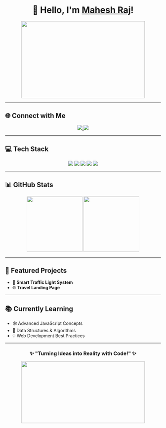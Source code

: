 <h1 align="center">👋 Hello, I'm <a href="https://github.com/Maheshraj04" target="_blank">Mahesh Raj</a>!</h1>
<p align="center">
  <img src="https://media.giphy.com/media/13HgwGsXF0aiGY/giphy.gif" width="400" height="250"/>
</p>

---

## 🌐 Connect with Me
<p align="center">
<a href="https://linkedin.com/in/maheshraj04" target="_blank">
  <img src="https://img.shields.io/badge/LinkedIn-%230077B5.svg?style=for-the-badge&logo=linkedin&logoColor=white" />
</a>
<a href="https://github.com/Maheshraj04" target="_blank">
  <img src="https://img.shields.io/badge/GitHub-%23181717.svg?style=for-the-badge&logo=github&logoColor=white" />
</a>
</p>

---

## 💻 Tech Stack
<p align="center">
  <img src="https://img.shields.io/badge/HTML5-%23E34F26.svg?style=flat&logo=html5&logoColor=white" />
  <img src="https://img.shields.io/badge/CSS3-%231572B6.svg?style=flat&logo=css3&logoColor=white" />
  <img src="https://img.shields.io/badge/JavaScript-%23F7DF1E.svg?style=flat&logo=javascript&logoColor=black" />
  <img src="https://img.shields.io/badge/Python-%233776AB.svg?style=flat&logo=python&logoColor=white" />
  <img src="https://img.shields.io/badge/C-%2300599C.svg?style=flat&logo=c&logoColor=white" />
</p>

---

## 📊 GitHub Stats
<p align="center">
  <img height="180em" src="https://github-readme-stats.vercel.app/api?username=Maheshraj04&show_icons=true&theme=radical&hide_border=true" />
  <img height="180em" src="https://github-readme-streak-stats.herokuapp.com/?user=Maheshraj04&theme=radical&hide_border=true" />
</p>

---

## 🚀 Featured Projects
- 🚦 **Smart Traffic Light System**  
- 🌐 **Travel Landing Page**  

---

## 📚 Currently Learning
- 🕸️ Advanced JavaScript Concepts  
- 📝 Data Structures & Algorithms  
- 💡 Web Development Best Practices  

---

<h3 align="center">✨ "Turning Ideas into Reality with Code!" ✨</h3>
<p align="center">
  <img src="https://media.giphy.com/media/3o7abKhOpu0NwenH3O/giphy.gif" width="400" height="200"/>
</p>
